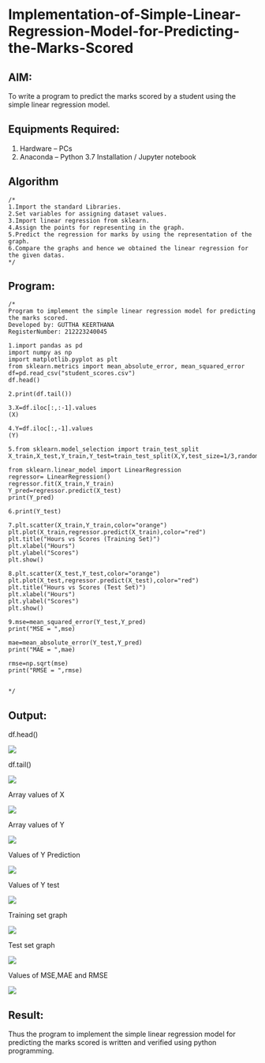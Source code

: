 # Implementation-of-Simple-Linear-Regression-Model-for-Predicting-the-Marks-Scored

## AIM:
To write a program to predict the marks scored by a student using the simple linear regression model.

## Equipments Required:
1. Hardware – PCs
2. Anaconda – Python 3.7 Installation / Jupyter notebook

## Algorithm
```
/*
1.Import the standard Libraries.
2.Set variables for assigning dataset values.
3.Import linear regression from sklearn.
4.Assign the points for representing in the graph.
5.Predict the regression for marks by using the representation of the graph.
6.Compare the graphs and hence we obtained the linear regression for the given datas.
*/
```

## Program:
```
/*
Program to implement the simple linear regression model for predicting the marks scored.
Developed by: GUTTHA KEERTHANA
RegisterNumber: 212223240045

1.import pandas as pd
import numpy as np
import matplotlib.pyplot as plt
from sklearn.metrics import mean_absolute_error, mean_squared_error
df=pd.read_csv("student_scores.csv")
df.head()

2.print(df.tail())

3.X=df.iloc[:,:-1].values
(X)

4.Y=df.iloc[:,-1].values
(Y)

5.from sklearn.model_selection import train_test_split
X_train,X_test,Y_train,Y_test=train_test_split(X,Y,test_size=1/3,random_state=0)

from sklearn.linear_model import LinearRegression
regressor= LinearRegression()
regressor.fit(X_train,Y_train)
Y_pred=regressor.predict(X_test)
print(Y_pred)

6.print(Y_test)

7.plt.scatter(X_train,Y_train,color="orange")
plt.plot(X_train,regressor.predict(X_train),color="red")
plt.title("Hours vs Scores (Training Set)")
plt.xlabel("Hours")
plt.ylabel("Scores")
plt.show()

8.plt.scatter(X_test,Y_test,color="orange")
plt.plot(X_test,regressor.predict(X_test),color="red")
plt.title("Hours vs Scores (Test Set)")
plt.xlabel("Hours")
plt.ylabel("Scores")
plt.show()

9.mse=mean_squared_error(Y_test,Y_pred)
print("MSE = ",mse)

mae=mean_absolute_error(Y_test,Y_pred)
print("MAE = ",mae)

rmse=np.sqrt(mse)
print("RMSE = ",rmse)


*/
```

## Output:

df.head()

![](1.png)

df.tail()

![](2.png)

 Array values of X

![](image.png)

Array values of Y

![](3.png)

Values of Y Prediction

![](4-2.png)

Values of Y test

![](5.png)

Training set graph

![](6.png)

Test set graph

![](7.png)

Values of MSE,MAE and  RMSE

![](8.png)


## Result:
Thus the program to implement the simple linear regression model for predicting the marks scored is written and verified using python programming.
